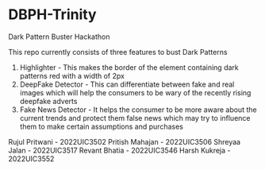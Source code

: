 # DBPH-Trinity
Dark Pattern Buster Hackathon

This repo currently consists of three features to bust Dark Patterns
1. Highlighter - This makes the border of the element containing dark patterns red with a width of 2px
2. DeepFake Detector - This can differentiate between fake and real images which will help the consumers to be wary of the recently rising deepfake adverts
3. Fake News Detector - It helps the consumer to be more aware about the current trends and protect them false news which may try to influence them to make certain assumptions and purchases

Rujul Pritwani - 2022UIC3502
Pritish Mahajan - 2022UIC3506
Shreyaa Jalan - 2022UIC3517
Revant Bhatia - 2022UIC3546
Harsh Kukreja - 2022UIC3552
